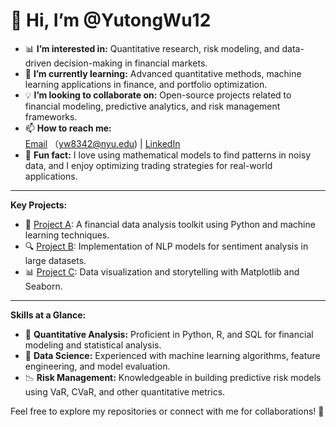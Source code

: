 # 👋 Hi, I’m @YutongWu12

- 📊 **I’m interested in:** Quantitative research, risk modeling, and data-driven decision-making in financial markets.
- 🌱 **I’m currently learning:** Advanced quantitative methods, machine learning applications in finance, and portfolio optimization.
- 💡 **I’m looking to collaborate on:** Open-source projects related to financial modeling, predictive analytics, and risk management frameworks.
- 📫 **How to reach me:**  
  [Email](mailto:yw8342@nyu.edu) （yw8342@nyu.edu) | [LinkedIn](https://www.linkedin.com/in/minnie-yutong-wu)
- 🎯 **Fun fact:** I love using mathematical models to find patterns in noisy data, and I enjoy optimizing trading strategies for real-world applications.

---

**Key Projects:**
- 🌟 [Project A](https://github.com/YutongWu12/ProjectA): A financial data analysis toolkit using Python and machine learning techniques.
- 🔍 [Project B](https://github.com/YutongWu12/ProjectB): Implementation of NLP models for sentiment analysis in large datasets.
- 📊 [Project C](https://github.com/YutongWu12/ProjectC): Data visualization and storytelling with Matplotlib and Seaborn.

---

**Skills at a Glance:**
- 🧮 **Quantitative Analysis:** Proficient in Python, R, and SQL for financial modeling and statistical analysis.
- 🔧 **Data Science:** Experienced with machine learning algorithms, feature engineering, and model evaluation.
- 📉 **Risk Management:** Knowledgeable in building predictive risk models using VaR, CVaR, and other quantitative metrics.

Feel free to explore my repositories or connect with me for collaborations! 🚀
